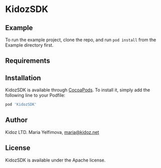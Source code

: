 # KidozSDK 


## Example

To run the example project, clone the repo, and run `pod install` from the Example directory first.

## Requirements

## Installation

KidozSDK  is available through [CocoaPods](https://cocoapods.org). To install
it, simply add the following line to your Podfile:

```ruby
pod 'KidozSDK'
```

## Author

Kidoz LTD.
Maria Yelfimova, maria@kidoz.net

## License

KidozSDK  is available under the Apache license. 
